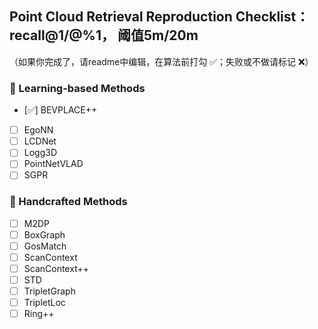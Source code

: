 ## Point Cloud Retrieval Reproduction Checklist： recall@1/@%1， 阈值5m/20m
（如果你完成了，请readme中编辑，在算法前打勾 ✅；失败或不做请标记 ❌）
### 🔹 Learning-based Methods
- [✅] BEVPLACE++
- [ ] EgoNN
- [ ] LCDNet
- [ ] Logg3D
- [ ] PointNetVLAD
- [ ] SGPR

### 🔹 Handcrafted Methods
- [ ] M2DP
- [ ] BoxGraph
- [ ] GosMatch
- [ ] ScanContext
- [ ] ScanContext++
- [ ] STD
- [ ] TripletGraph
- [ ] TripletLoc
- [ ] Ring++
